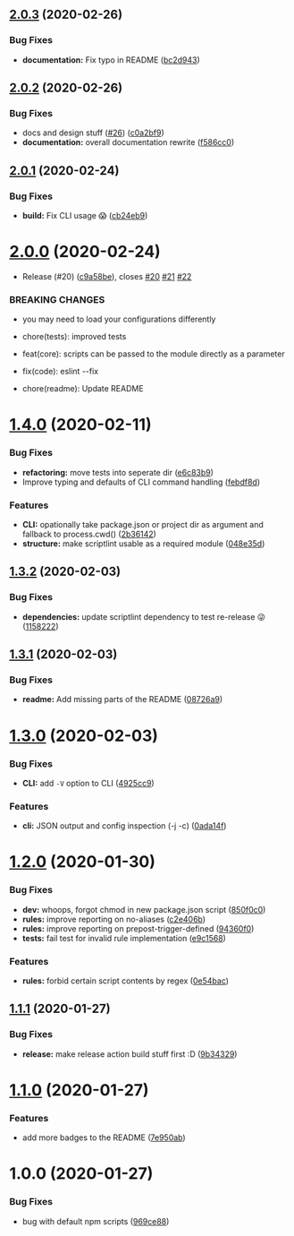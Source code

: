 ## [2.0.3](https://github.com/peerigon/scriptlint/compare/v2.0.2...v2.0.3) (2020-02-26)


### Bug Fixes

* **documentation:** Fix typo in README ([bc2d943](https://github.com/peerigon/scriptlint/commit/bc2d943))

## [2.0.2](https://github.com/peerigon/scriptlint/compare/v2.0.1...v2.0.2) (2020-02-26)


### Bug Fixes

* docs and design stuff ([#26](https://github.com/peerigon/scriptlint/issues/26)) ([c0a2bf9](https://github.com/peerigon/scriptlint/commit/c0a2bf9))
* **documentation:** overall documentation rewrite ([f586cc0](https://github.com/peerigon/scriptlint/commit/f586cc0))

## [2.0.1](https://github.com/peerigon/scriptlint/compare/v2.0.0...v2.0.1) (2020-02-24)


### Bug Fixes

* **build:** Fix CLI usage :scream: ([cb24eb9](https://github.com/peerigon/scriptlint/commit/cb24eb9))

# [2.0.0](https://github.com/peerigon/scriptlint/compare/v1.4.0...v2.0.0) (2020-02-24)


* Release (#20) ([c9a58be](https://github.com/peerigon/scriptlint/commit/c9a58be)), closes [#20](https://github.com/peerigon/scriptlint/issues/20) [#21](https://github.com/peerigon/scriptlint/issues/21) [#22](https://github.com/peerigon/scriptlint/issues/22)


### BREAKING CHANGES

* you may need to load your configurations differently

* chore(tests): improved tests

* feat(core): scripts can be passed to the module directly as a parameter

* fix(code): eslint --fix

* chore(readme): Update README

# [1.4.0](https://github.com/peerigon/scriptlint/compare/v1.3.2...v1.4.0) (2020-02-11)


### Bug Fixes

* **refactoring:** move tests into seperate dir ([e6c83b9](https://github.com/peerigon/scriptlint/commit/e6c83b9))
* Improve typing and defaults of CLI command handling ([febdf8d](https://github.com/peerigon/scriptlint/commit/febdf8d))


### Features

* **CLI:** opationally take package.json or project dir as argument and fallback to process.cwd() ([2b36142](https://github.com/peerigon/scriptlint/commit/2b36142))
* **structure:** make scriptlint usable as a required module ([048e35d](https://github.com/peerigon/scriptlint/commit/048e35d))

## [1.3.2](https://github.com/peerigon/scriptlint/compare/v1.3.1...v1.3.2) (2020-02-03)


### Bug Fixes

* **dependencies:** update scriptlint dependency to test re-release 😜 ([1158222](https://github.com/peerigon/scriptlint/commit/1158222))

## [1.3.1](https://github.com/peerigon/scriptlint/compare/v1.3.0...v1.3.1) (2020-02-03)


### Bug Fixes

* **readme:** Add missing parts of the README ([08726a9](https://github.com/peerigon/scriptlint/commit/08726a9))

# [1.3.0](https://github.com/peerigon/scriptlint/compare/v1.2.0...v1.3.0) (2020-02-03)


### Bug Fixes

* **CLI:** add `-V` option to CLI ([4925cc9](https://github.com/peerigon/scriptlint/commit/4925cc9))


### Features

* **cli:** JSON output and config inspection (-j -c) ([0ada14f](https://github.com/peerigon/scriptlint/commit/0ada14f))

# [1.2.0](https://github.com/peerigon/scriptlint/compare/v1.1.1...v1.2.0) (2020-01-30)


### Bug Fixes

* **dev:** whoops, forgot chmod in new package.json script ([850f0c0](https://github.com/peerigon/scriptlint/commit/850f0c0))
* **rules:** improve reporting on no-aliases ([c2e406b](https://github.com/peerigon/scriptlint/commit/c2e406b))
* **rules:** improve reporting on prepost-trigger-defined ([94360f0](https://github.com/peerigon/scriptlint/commit/94360f0))
* **tests:** fail test for invalid rule implementation ([e9c1568](https://github.com/peerigon/scriptlint/commit/e9c1568))


### Features

* **rules:** forbid certain script contents by regex ([0e54bac](https://github.com/peerigon/scriptlint/commit/0e54bac))

## [1.1.1](https://github.com/peerigon/scriptlint/compare/v1.1.0...v1.1.1) (2020-01-27)


### Bug Fixes

* **release:** make release action build stuff first :D ([9b34329](https://github.com/peerigon/scriptlint/commit/9b34329))

# [1.1.0](https://github.com/peerigon/scriptlint/compare/v1.0.0...v1.1.0) (2020-01-27)


### Features

* add more badges to the README ([7e950ab](https://github.com/peerigon/scriptlint/commit/7e950ab))

# 1.0.0 (2020-01-27)


### Bug Fixes

* bug with default npm scripts ([969ce88](https://github.com/peerigon/scriptlint/commit/969ce88))
